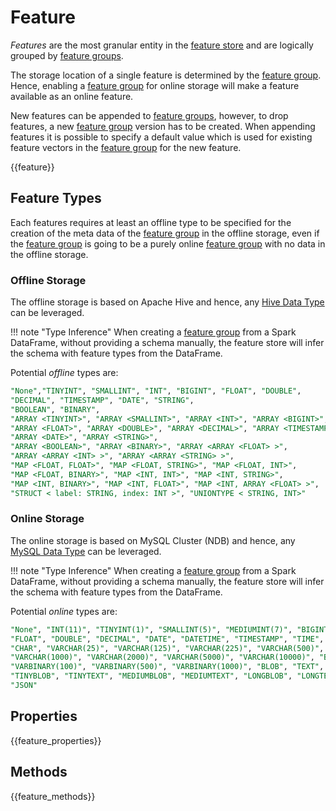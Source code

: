 # Feature

*Features* are the most granular entity in the [feature store](feature_store.md) and are
logically grouped by [feature groups](feature_group.md).

The storage location of a single feature is determined by the
[feature group](feature_group.md). Hence, enabling a [feature group](feature_group.md)
for online storage will make a feature available as an online feature.

New features can be appended to [feature groups](feature_group.md), however, to drop
features, a new [feature group](feature_group.md) version has to be created. When
appending features it is possible to specify a default value which is used for existing
feature vectors in the [feature group](feature_group.md) for the new feature.

{{feature}}

## Feature Types

Each features requires at least an offline type to be specified for the creation of the
meta data of the [feature group](feature_group.md) in the offline storage, even if the
[feature group](feature_group.md) is going to be a purely online
[feature group](feature_group.md) with no data in the offline storage.

### Offline Storage

The offline storage is based on Apache Hive and hence, any
[Hive Data Type](https://cwiki.apache.org/confluence/display/Hive/LanguageManual+Types)
can be leveraged.

!!! note "Type Inference"
    When creating a [feature group](feature_group.md) from a Spark DataFrame, without
    providing a schema manually, the feature store will infer the schema with feature
    types from the DataFrame.

Potential *offline* types are:

```SQL
"None","TINYINT", "SMALLINT", "INT", "BIGINT", "FLOAT", "DOUBLE",
"DECIMAL", "TIMESTAMP", "DATE", "STRING",
"BOOLEAN", "BINARY",
"ARRAY <TINYINT>", "ARRAY <SMALLINT>", "ARRAY <INT>", "ARRAY <BIGINT>",
"ARRAY <FLOAT>", "ARRAY <DOUBLE>", "ARRAY <DECIMAL>", "ARRAY <TIMESTAMP>",
"ARRAY <DATE>", "ARRAY <STRING>",
"ARRAY <BOOLEAN>", "ARRAY <BINARY>", "ARRAY <ARRAY <FLOAT> >",
"ARRAY <ARRAY <INT> >", "ARRAY <ARRAY <STRING> >",
"MAP <FLOAT, FLOAT>", "MAP <FLOAT, STRING>", "MAP <FLOAT, INT>",
"MAP <FLOAT, BINARY>", "MAP <INT, INT>", "MAP <INT, STRING>",
"MAP <INT, BINARY>", "MAP <INT, FLOAT>", "MAP <INT, ARRAY <FLOAT> >",
"STRUCT < label: STRING, index: INT >", "UNIONTYPE < STRING, INT>"
```

### Online Storage

The online storage is based on MySQL Cluster (NDB) and hence, any
[MySQL Data Type](https://dev.mysql.com/doc/refman/8.0/en/data-types.html)
can be leveraged.

!!! note "Type Inference"
    When creating a [feature group](feature_group.md) from a Spark DataFrame, without
    providing a schema manually, the feature store will infer the schema with feature
    types from the DataFrame.

Potential *online* types are:

```SQL
"None", "INT(11)", "TINYINT(1)", "SMALLINT(5)", "MEDIUMINT(7)", "BIGINT(20)",
"FLOAT", "DOUBLE", "DECIMAL", "DATE", "DATETIME", "TIMESTAMP", "TIME", "YEAR",
"CHAR", "VARCHAR(25)", "VARCHAR(125)", "VARCHAR(225)", "VARCHAR(500)",
"VARCHAR(1000)", "VARCHAR(2000)", "VARCHAR(5000)", "VARCHAR(10000)", "BINARY",
"VARBINARY(100)", "VARBINARY(500)", "VARBINARY(1000)", "BLOB", "TEXT",
"TINYBLOB", "TINYTEXT", "MEDIUMBLOB", "MEDIUMTEXT", "LONGBLOB", "LONGTEXT",
"JSON"
```

## Properties

{{feature_properties}}

## Methods

{{feature_methods}}
